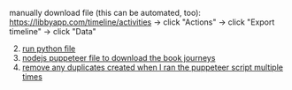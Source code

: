 <!-- 1. headless/all_books_activities.json -->
manually download file (this can be automated, too): https://libbyapp.com/timeline/activities -> click "Actions" -> click "Export timeline" -> click "Data"

2. [run python file](<using_code_interpreter/download_timeline.py>)
3. [nodejs puppeteer file to download the book journeys](using_code_interpreter/download_book_json_synchronous.js)
4. [remove any duplicates created when I ran the puppeteer script multiple times](using_code_interpreter/remove_duplicate_files.py)